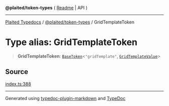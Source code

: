 **@plaited/token-types** ( [Readme](../README.md) \| API )

***

[Plaited Typedocs](../../../modules.md) / [@plaited/token-types](../modules.md) / GridTemplateToken

# Type alias: GridTemplateToken

> **GridTemplateToken**: [`BaseToken`](BaseToken.md)\<`"gridTemplate"`, [`GridTemplateValue`](GridTemplateValue.md)\>

## Source

[index.ts:388](https://github.com/plaited/plaited/blob/d85458a/libs/token-types/src/index.ts#L388)

***

Generated using [typedoc-plugin-markdown](https://www.npmjs.com/package/typedoc-plugin-markdown) and [TypeDoc](https://typedoc.org/)
